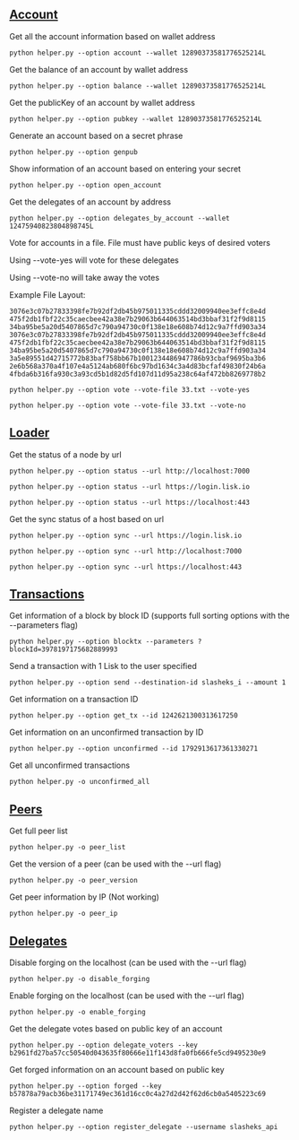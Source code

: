 ## [Account](Account.md)

Get all the account information based on wallet address

`python helper.py --option account --wallet 12890373581776525214L`



Get the balance of an account by wallet address

`python helper.py --option balance --wallet 12890373581776525214L`      



Get the publicKey of an account by wallet address

`python helper.py --option pubkey --wallet 12890373581776525214L`     



Generate an account based on a secret phrase

`python helper.py --option genpub`



Show information of an account based on entering your secret

`python helper.py --option open_account`



Get the delegates of an account by address

`python helper.py --option delegates_by_account --wallet 12475940823804898745L`

Vote for accounts in a file. File must have public keys of desired voters

Using --vote-yes will vote for these delegates

Using --vote-no will take away the votes

Example File Layout:

```
3076e3c07b27833398fe7b92df2db45b975011335cddd32009940ee3effc8e4d
475f2db1fbf22c35caecbee42a38e7b29063b644063514bd3bbaf31f2f9d8115
34ba95be5a20d5407865d7c790a94730c0f138e18e608b74d12c9a7ffd903a34
3076e3c07b27833398fe7b92df2db45b975011335cddd32009940ee3effc8e4d
475f2db1fbf22c35caecbee42a38e7b29063b644063514bd3bbaf31f2f9d8115
34ba95be5a20d5407865d7c790a94730c0f138e18e608b74d12c9a7ffd903a34
3a5e89551d42715772b83baf758bb67b1001234486947786b93cbaf9695ba3b6
2e6b568a370a4f107e4a5124ab680f6bc97bd1634c3a4d83bcfaf49830f24b6a
4fbda6b316fa930c3a93cd5b1d82d5fd107d11d95a238c64af472bb8269778b2
```

`python helper.py --option vote --vote-file 33.txt --vote-yes`

`python helper.py --option vote --vote-file 33.txt --vote-no`



## [Loader](Loader.md)

Get the status of a node by url

`python helper.py --option status --url http://localhost:7000`

`python helper.py --option status --url https://login.lisk.io`

`python helper.py --option status --url https://localhost:443`



Get the sync status of a host based on url

`python helper.py --option sync --url https://login.lisk.io`            

`python helper.py --option sync --url http://localhost:7000`

`python helper.py --option sync --url https://localhost:443`



## [Transactions](Transactions.md)

Get information of a block by block ID (supports full sorting options with the --parameters flag)

`python helper.py --option blocktx --parameters ?blockId=3978197175682889993`



Send a transaction with 1 Lisk to the user specified

`python helper.py --option send --destination-id slasheks_i --amount 1`



Get information on a transaction ID

`python helper.py --option get_tx --id 1242621300313617250`



Get information on an unconfirmed transaction by ID

`python helper.py --option unconfirmed --id 1792913617361330271`



Get all unconfirmed transactions

`python helper.py -o unconfirmed_all`



## [Peers](Peers.md)

Get full peer list

`python helper.py -o peer_list`



Get the version of a peer (can be used with the --url flag)

`python helper.py -o peer_version`



Get peer information by IP (Not working)

`python helper.py -o peer_ip`



## [Delegates](Delegates.md)

Disable forging on the localhost (can be used with the --url flag)

`python helper.py -o disable_forging`



Enable forging on the localhost (can be used with the --url flag)

`python helper.py -o enable_forging`



Get the delegate votes based on public key of an account

`python helper.py --option delegate_voters --key b2961fd27ba57cc50540d043635f80666e11f143d8fa0fb666fe5cd9495230e9`



Get forged information on an account based on public key

`python helper.py --option forged --key b57878a79acb36be31171749ec361d16cc0c4a27d2d42f62d6cb0a5405223c69`



Register a delegate name

`python helper.py --option register_delegate --username slasheks_api`

